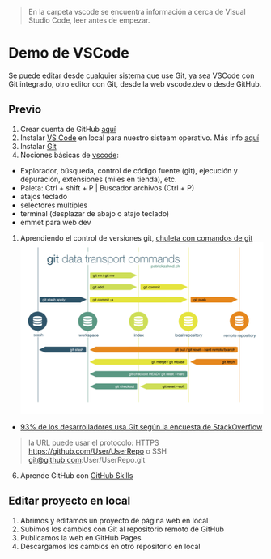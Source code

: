 > En la carpeta vscode se encuentra información a cerca de Visual Studio Code, leer antes de empezar.

# Demo de VSCode
Se puede editar desde cualquier sistema que use Git, ya sea VSCode con Git integrado, otro editor con Git, desde la web vscode.dev o desde GitHub.

## Previo
1. Crear cuenta de GitHub [aquí](https://github.com/signup)
2. Instalar [VS Code](./vscode/vscode-install.md) en local para nuestro sisteam operativo. Más info [aquí](https://code.visualstudio.com/docs/setup/setup-overview)
3. Instalar [Git](https://git-scm.com/)
4. Nociones básicas de [vscode](./vscode/vscode-documentation.md):
- Explorador, búsqueda, control de código fuente (git), ejecución y depuración, extensiones (miles en tienda), etc.
- Paleta: Ctrl + shift + P | Buscador archivos (Ctrl + P)
- atajos teclado
- selectores múltiples
- terminal (desplazar de abajo o atajo teclado)
- emmet para web dev

1. Aprendiendo el control de versiones git, [chuleta con comandos de git](https://education.github.com/git-cheat-sheet-education.pdf)
![git-data-transport-commands](./git/git-data-transport-commands.png)

- [93% de los desarrolladores usa Git según la encuesta de StackOverflow](https://survey.stackoverflow.co/2022/#technology-version-control)

> la URL puede usar el protocolo: HTTPS https://github.com/User/UserRepo o SSH git@github.com:User/UserRepo.git

6. Aprende GitHub con [GitHub Skills](https://skills.github.com/)

## Editar proyecto en local
1. Abrimos y editamos un proyecto de página web en local
2. Subimos los cambios con Git al repositorio remoto de GitHub
3. Publicamos la web en GitHub Pages
4. Descargamos los cambios en otro repositorio en local

